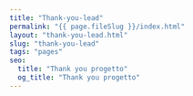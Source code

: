 ```yaml
---
title: "Thank-you-lead"
permalink: "{{ page.fileSlug }}/index.html"
layout: "thank-you-lead.html"
slug: "thank-you-lead"
tags: "pages"
seo:
  title: "Thank you progetto"
  og_title: "Thank you progetto"
---
```



